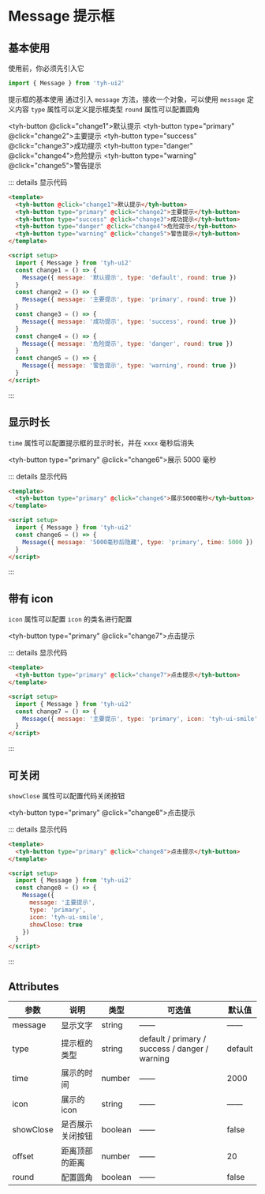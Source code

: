 # Message 提示框

## 基本使用

使用前，你必须先引入它

```js
import { Message } from 'tyh-ui2'
```

提示框的基本使用 通过引入 `message` 方法，接收一个对象，可以使用 `message`
定义内容 `type` 属性可以定义提示框类型 `round` 属性可以配置圆角

<tyh-button @click="change1">默认提示</tyh-button>
<tyh-button type="primary" @click="change2">主要提示</tyh-button>
<tyh-button type="success" @click="change3">成功提示</tyh-button>
<tyh-button type="danger" @click="change4">危险提示</tyh-button>
<tyh-button type="warning" @click="change5">警告提示</tyh-button>

::: details 显示代码

```html
<template>
  <tyh-button @click="change1">默认提示</tyh-button>
  <tyh-button type="primary" @click="change2">主要提示</tyh-button>
  <tyh-button type="success" @click="change3">成功提示</tyh-button>
  <tyh-button type="danger" @click="change4">危险提示</tyh-button>
  <tyh-button type="warning" @click="change5">警告提示</tyh-button>
</template>

<script setup>
  import { Message } from 'tyh-ui2'
  const change1 = () => {
    Message({ message: '默认提示', type: 'default', round: true })
  }
  const change2 = () => {
    Message({ message: '主要提示', type: 'primary', round: true })
  }
  const change3 = () => {
    Message({ message: '成功提示', type: 'success', round: true })
  }
  const change4 = () => {
    Message({ message: '危险提示', type: 'danger', round: true })
  }
  const change5 = () => {
    Message({ message: '警告提示', type: 'warning', round: true })
  }
</script>
```

:::

## 显示时长

`time` 属性可以配置提示框的显示时长，并在 `xxxx` 毫秒后消失

<tyh-button type="primary" @click="change6">展示 5000 毫秒</tyh-button>

::: details 显示代码

```html
<template>
  <tyh-button type="primary" @click="change6">展示5000毫秒</tyh-button>
</template>

<script setup>
  import { Message } from 'tyh-ui2'
  const change6 = () => {
    Message({ message: '5000毫秒后隐藏', type: 'primary', time: 5000 })
  }
</script>
```

:::

## 带有 icon

`icon` 属性可以配置 `icon` 的类名进行配置

<tyh-button type="primary" @click="change7">点击提示</tyh-button>

::: details 显示代码

```html
<template>
  <tyh-button type="primary" @click="change7">点击提示</tyh-button>
</template>

<script setup>
  import { Message } from 'tyh-ui2'
  const change7 = () => {
    Message({ message: '主要提示', type: 'primary', icon: 'tyh-ui-smile' })
  }
</script>
```

:::

## 可关闭

`showClose` 属性可以配置代码关闭按钮

<tyh-button type="primary" @click="change8">点击提示</tyh-button>

::: details 显示代码

```html
<template>
  <tyh-button type="primary" @click="change8">点击提示</tyh-button>
</template>

<script setup>
  import { Message } from 'tyh-ui2'
  const change8 = () => {
    Message({
      message: '主要提示',
      type: 'primary',
      icon: 'tyh-ui-smile',
      showClose: true
    })
  }
</script>
```

:::

## Attributes

| 参数      | 说明             | 类型    | 可选值                                         | 默认值  |
| --------- | ---------------- | ------- | ---------------------------------------------- | ------- |
| message   | 显示文字         | string  | ——                                             | ——      |
| type      | 提示框的类型     | string  | default / primary / success / danger / warning | default |
| time      | 展示的时间       | number  | ——                                             | 2000    |
| icon      | 展示的 icon      | string  | ——                                             | ——      |
| showClose | 是否展示关闭按钮 | boolean | ——                                             | false   |
| offset    | 距离顶部的距离   | number  | ——                                             | 20      |
| round     | 配置圆角         | boolean | ——                                             | false   |

<script setup>
  import { Message } from '@tyh-ui2/components'
  const change1 = () => {
    Message({ message: '默认提示', type: 'default', round: true })
  }
  const change2 = () => {
    Message({ message: '主要提示', type: 'primary', round: true })
  }
  const change3 = () => {
    Message({ message: '成功提示', type: 'success', round: true })
  }
  const change4 = () => {
    Message({ message: '危险提示', type: 'danger', round: true })
  }
  const change5 = () => {
    Message({ message: '警告提示', type: 'warning', round: true })
  }
  const change6 = () => {
    Message({ message: '5000毫秒后隐藏', type: 'primary', time: 5000 })
  }
  const change7 = () => {
    Message({ message: '主要提示', type: 'primary', icon: 'tyh-ui-smile' })
  }
  const change8 = () => {
    Message({
      message: '主要提示',
      type: 'primary',
      icon: 'tyh-ui-smile',
      showClose: true
    })
  }
</script>

<style scoped>
.tyh-button {
  margin: 5px;
}
</style>
